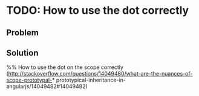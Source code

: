 # TODO: How to use the dot correctly

## Problem

## Solution

%% How to use the dot on the scope correctly (http://stackoverflow.com/questions/14049480/what-are-the-nuances-of-scope-prototypal-* prototypical-inheritance-in-angularjs/14049482#14049482)



